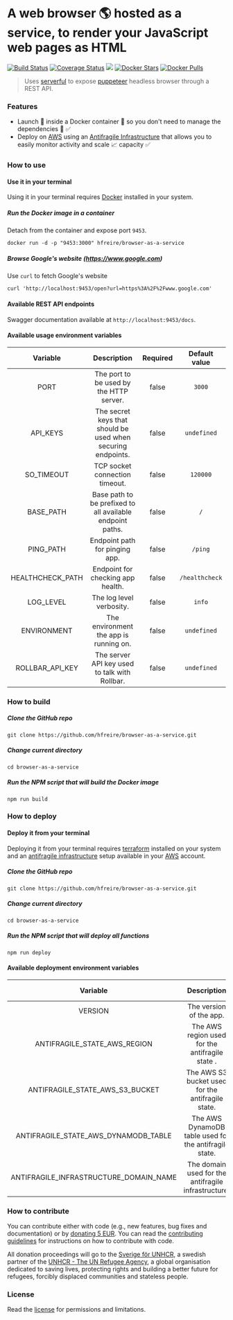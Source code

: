 # A web browser :earth_americas: hosted as a service, to render your JavaScript web pages as HTML

[![Build Status](https://travis-ci.org/hfreire/browser-as-a-service.svg?branch=master)](https://travis-ci.org/hfreire/browser-as-a-service)
[![Coverage Status](https://coveralls.io/repos/github/hfreire/browser-as-a-service/badge.svg?branch=master)](https://coveralls.io/github/hfreire/browser-as-a-service?branch=master)
[![](https://img.shields.io/github/release/hfreire/browser-as-a-service.svg)](https://github.com/hfreire/browser-as-a-service/releases)
[![Docker Stars](https://img.shields.io/docker/stars/hfreire/browser-as-a-service.svg)](https://hub.docker.com/r/hfreire/browser-as-a-service/)
[![Docker Pulls](https://img.shields.io/docker/pulls/hfreire/browser-as-a-service.svg)](https://hub.docker.com/r/hfreire/browser-as-a-service/)

> Uses [serverful](https://github.com/hfreire/serverful) to expose [puppeteer](https://github.com/GoogleChrome/puppeteer) headless browser through a REST API.

### Features
* Launch :rocket: inside a Docker container :whale: so you don't need to manage the dependencies :raised_hands: :white_check_mark:
* Deploy on [AWS](https://aws.amazon.com) using an [Antifragile Infrastructure](https://github.com/antifragile-systems/antifragile-infrastructure) that allows you to easily monitor activity and scale :chart_with_upwards_trend: capacity :white_check_mark:

### How to use

#### Use it in your terminal
Using it in your terminal requires [Docker](https://www.docker.com) installed in your system.

##### Run the Docker image in a container 
Detach from the container and expose port `9453`.
```
docker run -d -p "9453:3000" hfreire/browser-as-a-service
```

##### Browse Google's website (https://www.google.com)
Use `curl` to fetch Google's website
```
curl 'http://localhost:9453/open?url=https%3A%2F%2Fwww.google.com'
```

#### Available REST API endpoints
Swagger documentation available at `http://localhost:9453/docs`.

#### Available usage environment variables
Variable | Description | Required | Default value
:---:|:---:|:---:|:---:
PORT | The port to be used by the HTTP server. | false | `3000`
API_KEYS | The secret keys that should be used when securing endpoints. | false | `undefined`
SO_TIMEOUT | TCP socket connection timeout. | false | `120000`
BASE_PATH | Base path to be prefixed to all available endpoint paths. | false | `/`
PING_PATH | Endpoint path for pinging app. | false | `/ping`
HEALTHCHECK_PATH | Endpoint for checking app health. | false | `/healthcheck`
LOG_LEVEL | The log level verbosity. | false | `info`
ENVIRONMENT | The environment the app is running on. | false | `undefined`
ROLLBAR_API_KEY | The server API key used to talk with Rollbar. | false | `undefined`

### How to build
##### Clone the GitHub repo
```
git clone https://github.com/hfreire/browser-as-a-service.git
```

##### Change current directory
```
cd browser-as-a-service
```

##### Run the NPM script that will build the Docker image
```
npm run build
```

### How to deploy

#### Deploy it from your terminal
Deploying it from your terminal requires [terraform](https://www.terraform.io) installed on your system and an [antifragile infrastructure](https://github.com/antifragile-systems/antifragile-infrastructure) setup available in your [AWS](https://aws.amazon.com) account.

##### Clone the GitHub repo
```
git clone https://github.com/hfreire/browser-as-a-service.git
```

##### Change current directory
```
cd browser-as-a-service
```

##### Run the NPM script that will deploy all functions
```
npm run deploy
```

#### Available deployment environment variables
Variable | Description | Required | Default value
:---:|:---:|:---:|:---:
VERSION | The version of the app. | false | `latest`
ANTIFRAGILE_STATE_AWS_REGION | The AWS region used for the antifragile state . | false | `undefined`
ANTIFRAGILE_STATE_AWS_S3_BUCKET | The AWS S3 bucket used for the antifragile state. | false | `undefined`
ANTIFRAGILE_STATE_AWS_DYNAMODB_TABLE | The AWS DynamoDB table used for the antifragile state. | false | `undefined`
ANTIFRAGILE_INFRASTRUCTURE_DOMAIN_NAME | The domain used for the antifragile infrastructure. | true | `undefined`

### How to contribute
You can contribute either with code (e.g., new features, bug fixes and documentation) or by [donating 5 EUR](https://paypal.me/hfreire/5). You can read the [contributing guidelines](CONTRIBUTING.md) for instructions on how to contribute with code. 

All donation proceedings will go to the [Sverige för UNHCR](https://sverigeforunhcr.se), a swedish partner of the [UNHCR - The UN Refugee Agency](http://www.unhcr.org), a global organisation dedicated to saving lives, protecting rights and building a better future for refugees, forcibly displaced communities and stateless people.

### License
Read the [license](./LICENSE.md) for permissions and limitations.
